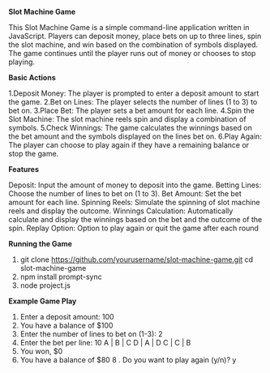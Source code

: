**Slot Machine Game** 

This Slot Machine Game is a simple command-line application written in JavaScript. Players can deposit money, place bets on up to three lines, spin the slot machine, and win based on the combination of symbols displayed. The game continues until the player runs out of money or chooses to stop playing.

**Basic Actions**

1.Deposit Money: The player is prompted to enter a deposit amount to start the game.
2.Bet on Lines: The player selects the number of lines (1 to 3) to bet on.
3.Place Bet: The player sets a bet amount for each line.
4.Spin the Slot Machine: The slot machine reels spin and display a combination of symbols.
5.Check Winnings: The game calculates the winnings based on the bet amount and the symbols displayed on the lines bet on.
6.Play Again: The player can choose to play again if they have a remaining balance or stop the game.


**Features**

Deposit: Input the amount of money to deposit into the game.
Betting Lines: Choose the number of lines to bet on (1 to 3).
Bet Amount: Set the bet amount for each line.
Spinning Reels: Simulate the spinning of slot machine reels and display the outcome.
Winnings Calculation: Automatically calculate and display the winnings based on the bet and the outcome of the spin.
Replay Option: Option to play again or quit the game after each round


**Running the Game**
1. git clone https://github.com/yourusername/slot-machine-game.git
cd slot-machine-game
2. npm install prompt-sync
3. node project.js

**Example Game Play**

1. Enter a deposit amount: 100
2. You have a balance of $100
3. Enter the number of lines to bet on (1-3): 2
4. Enter the bet per line: 10
A | B | C
D | A | D
C | C | B
6. You won, $0
7. You have a balance of $80
8 . Do you want to play again (y/n)? y

